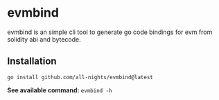 # evmbind
evmbind is an simple cli tool to generate go code bindings for evm from solidity abi and bytecode.

## Installation
`go install github.com/all-nights/evmbind@latest`

<strong>See available command:</strong>
`evmbind -h`
